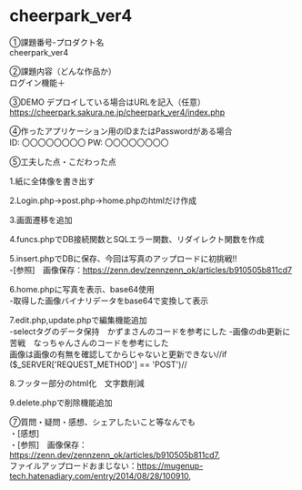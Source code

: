 # cheerpark_ver4
①課題番号-プロダクト名  
cheerpark_ver4

②課題内容（どんな作品か）  
ログイン機能＋

③DEMO
デプロイしている場合はURLを記入（任意） https://cheerpark.sakura.ne.jp/cheerpark_ver4/index.php

④作ったアプリケーション用のIDまたはPasswordがある場合  
ID: 〇〇〇〇〇〇〇〇
PW: 〇〇〇〇〇〇〇〇

⑤工夫した点・こだわった点

1.紙に全体像を書き出す

2.Login.php→post.php→home.phpのhtmlだけ作成

3.画面遷移を追加

4.funcs.phpでDB接続関数とSQLエラー関数、リダイレクト関数を作成
 
5.insert.phpでDBに保存、今回は写真のアップロードに初挑戦!!  
-[参照]　画像保存：https://zenn.dev/zennzenn_ok/articles/b910505b811cd7

6.home.phpに写真を表示、base64使用  
-取得した画像バイナリデータをbase64で変換して表示

7.edit.php,update.phpで編集機能追加  
-selectタグのデータ保持　かずまさんのコードを参考にした
-画像のdb更新に苦戦　なっちゃんさんのコードを参考にした  
画像は画像の有無を確認してからじゃないと更新できない//if ($_SERVER['REQUEST_METHOD'] == 'POST')//

8.フッター部分のhtml化　文字数削減

9.delete.phpで削除機能追加


⑦質問・疑問・感想、シェアしたいこと等なんでも  
・[感想]  
・[参照]　画像保存：https://zenn.dev/zennzenn_ok/articles/b910505b811cd7,  
ファイルアップロードおまじない：https://mugenup-tech.hatenadiary.com/entry/2014/08/28/100910,  
